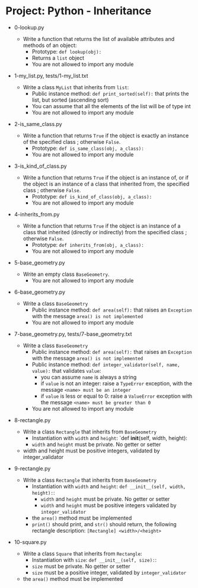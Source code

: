 # Project: Python - Inheritance

*   0-lookup.py
    - Write a function that returns the list of available attributes and methods of an object:
      - Prototype: `def lookup(obj):`
      - Returns a `list` object
      - You are not allowed to import any module

*   1-my_list.py, tests/1-my_list.txt
    - Write a class `MyList` that inherits from `list`:
      - Public instance method: `def print_sorted(self):` that prints the list, but sorted (ascending sort)
      - You can assume that all the elements of the list will be of type int
      - You are not allowed to import any module

*   2-is_same_class.py
    - Write a function that returns `True` if the object is exactly an instance of the specified class ; otherwise `False`.
      - Prototype: `def is_same_class(obj, a_class):`
      - You are not allowed to import any module

*   3-is_kind_of_class.py
    - Write a function that returns `True` if the object is an instance of, or if the object is an instance of a class that inherited from, the specified class ; otherwise `False`.
      - Prototype: `def is_kind_of_class(obj, a_class):`
      - You are not allowed to import any module

*   4-inherits_from.py
    - Write a function that returns `True` if the object is an instance of a class that inherited (directly or indirectly) from the specified class ; otherwise `False`.
      - Prototype: `def inherits_from(obj, a_class):`
      - You are not allowed to import any module

*   5-base_geometry.py
    - Write an empty class `BaseGeometry`.
      - You are not allowed to import any module

*   6-base_geometry.py
    - Write a class `BaseGeometry`
      - Public instance method: `def area(self):` that raises an `Exception` with the message `area() is not implemented`
      - You are not allowed to import any module

*   7-base_geometry.py, tests/7-base_geometry.txt
    - Write a class `BaseGeometry`
      - Public instance method: `def area(self):` that raises an `Exception` with the message `area() is not implemented`
      - Public instance method: `def integer_validator(self, name, value):` that validates `value`:
        - you can assume `name` is always a string
        - if `value` is not an integer: raise a `TypeError` exception, with the message `<name> must be an integer`
        - if `value` is less or equal to 0: raise a `ValueError` exception with the message `<name> must be greater than 0`
      - You are not allowed to import any module

*   8-rectangle.py
    - Write a class `Rectangle` that inherits from `BaseGeometry`
      - Instantiation with `width` and `height`: `def __init__(self, width, height):
      - `width` and `height` must be private. No getter or setter
    - width and height must be positive integers, validated by integer_validator

*   9-rectangle.py
    - Write a class `Rectangle` that inherits from `BaseGeometry`
      - Instantiation with `width` and `height`: `def __init__(self, width, height):`:
        - `width` and `height` must be private. No getter or setter
        - `width` and `height` must be positive integers validated by `integer_validator`
      - the `area()` method must be implemented
      - `print()` should print, and `str()` should return, the following rectangle description: `[Rectangle] <width>/<height>` 

*   10-square.py
    - Write a class `Square` that inherits from `Rectangle`:
      - Instantiation with `size`: `def __init__(self, size):`:
      - `size` must be private. No getter or setter
      - `size` must be a positive integer, validated by `integer_validator`
    - the `area()` method must be implemented
